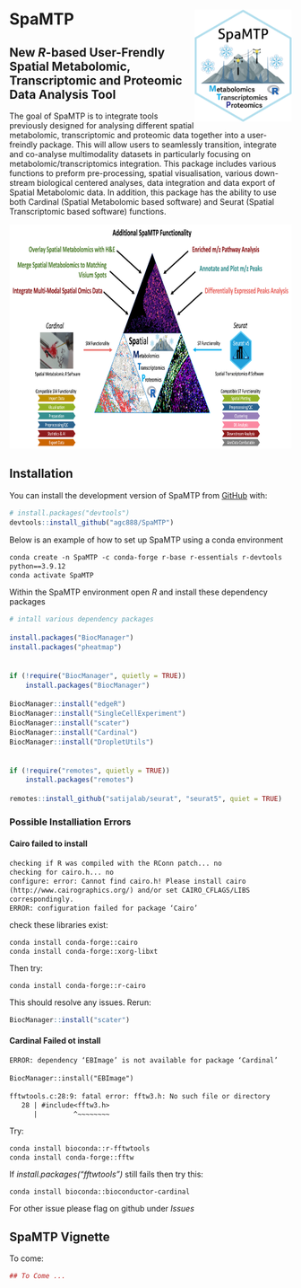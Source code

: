 
<!-- README.md is generated from README.Rmd. Please edit that file -->

# SpaMTP <img src="man/figures/logo.png" align="right" height="200" alt="" />

<!-- badges: start -->
<!-- badges: end -->

## New *R*-based User-Frendly Spatial Metabolomic, Transcriptomic and Proteomic Data Analysis Tool

The goal of SpaMTP is to integrate tools previously designed for
analysing different spatial metabolomic, transcriptomic and proteomic
data together into a user-freindly package. This will allow users to
seamlessly transition, integrate and co-analyse multimodality datasets
in particularly focusing on metabolomic/transcriptomics integration.
This package includes various functions to preform pre-processing,
spatial visualisation, various down-stream biological centered analyses,
data integration and data export of Spatial Metabolomic data. In
addition, this package has the ability to use both Cardinal (Spatial
Metabolomic based software) and Seurat (Spatial Transcriptomic based
software) functions.

<img src="inst/figures/SpaMTPSummaryFig.png" height="400" alt="" />

## Installation

You can install the development version of SpaMTP from
[GitHub](https://github.com/) with:

``` r
# install.packages("devtools")
devtools::install_github("agc888/SpaMTP")
```

Below is an example of how to set up SpaMTP using a conda environment

``` console
conda create -n SpaMTP -c conda-forge r-base r-essentials r-devtools python==3.9.12
conda activate SpaMTP
```

Within the SpaMTP environment open *R* and install these dependency
packages

``` r
# intall various dependency packages

install.packages("BiocManager")
install.packages("pheatmap")


if (!require("BiocManager", quietly = TRUE))
    install.packages("BiocManager")
    
BiocManager::install("edgeR")
BiocManager::install("SingleCellExperiment")
BiocManager::install("scater")
BiocManager::install("Cardinal")
BiocManager::install("DropletUtils")


if (!require("remotes", quietly = TRUE))
    install.packages("remotes")
    
remotes::install_github("satijalab/seurat", "seurat5", quiet = TRUE)
```

### Possible Installiation Errors

#### Cairo failed to install

``` console
checking if R was compiled with the RConn patch... no
checking for cairo.h... no
configure: error: Cannot find cairo.h! Please install cairo (http://www.cairographics.org/) and/or set CAIRO_CFLAGS/LIBS correspondingly.
ERROR: configuration failed for package ‘Cairo’
```

check these libraries exist:

``` console
conda install conda-forge::cairo
conda install conda-forge::xorg-libxt
```

Then try:

``` console
conda install conda-forge::r-cairo
```

This should resolve any issues. Rerun:

``` r
BiocManager::install("scater")
```

#### Cardinal Failed ot install

``` console
ERROR: dependency ‘EBImage’ is not available for package ‘Cardinal’

BiocManager::install("EBImage")

fftwtools.c:28:9: fatal error: fftw3.h: No such file or directory
   28 | #include<fftw3.h>
      |         ^~~~~~~~~
```

Try:

``` console
conda install bioconda::r-fftwtools
conda install conda-forge::fftw
```

If *install.packages(“fftwtools”)* still fails then try this:

``` console
conda install bioconda::bioconductor-cardinal  
```

For other issue please flag on github under *Issues*

## SpaMTP Vignette

To come:

``` r
## To Come ...
```
